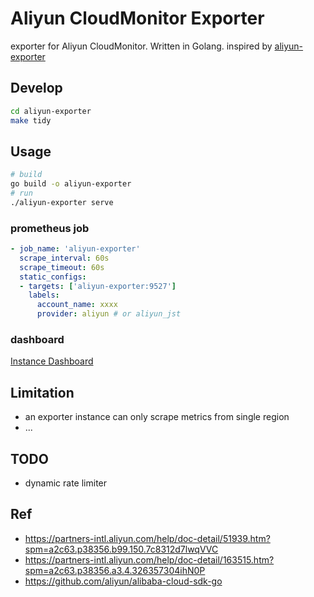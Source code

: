 # Aliyun CloudMonitor Exporter

exporter for Aliyun CloudMonitor. Written in Golang.
inspired by [aliyun-exporter](https://github.com/fengxsong/aliyun-exporter)

## Develop

```bash
cd aliyun-exporter
make tidy
```

## Usage

```bash
# build
go build -o aliyun-exporter
# run
./aliyun-exporter serve
```

### prometheus job

```yaml
- job_name: 'aliyun-exporter'
  scrape_interval: 60s
  scrape_timeout: 60s
  static_configs:
  - targets: ['aliyun-exporter:9527']
    labels:
      account_name: xxxx
      provider: aliyun # or aliyun_jst
```

### dashboard
[Instance Dashboard](https://../dashboards/Aliyun-Instance-Dashboard.json)

## Limitation

- an exporter instance can only scrape metrics from single region
- ...

## TODO

- dynamic rate limiter

## Ref

- https://partners-intl.aliyun.com/help/doc-detail/51939.htm?spm=a2c63.p38356.b99.150.7c8312d7lwqVVC
- https://partners-intl.aliyun.com/help/doc-detail/163515.htm?spm=a2c63.p38356.a3.4.326357304ihN0P
- https://github.com/aliyun/alibaba-cloud-sdk-go